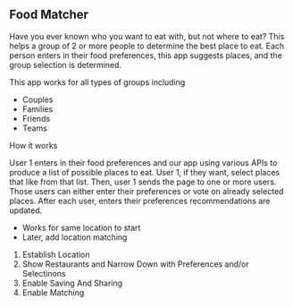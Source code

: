 ## Food Matcher

Have you ever known who you want to eat with, but not where to eat? This helps a group of 2 or more people to determine the best place to eat. Each person enters in their food preferences, this app suggests places, and the group selection is determined. 

This app works for all types of groups including 
* Couples
* Families 
* Friends 
* Teams 



How it works 

User 1 enters in their food preferences and our app using various APIs to produce a list of possible places to eat. User 1, if they want, select places that like from that list. Then, user 1 sends the page to one or more users. Those users can either enter their preferences or vote on already selected places. After each user, enters their preferences recommendations are updated. 

- Works for same location to start 
- Later, add location matching 


1) Establish Location 
2) Show Restaurants and Narrow Down with Preferences and/or Selectinons 
3) Enable Saving And Sharing 
4) Enable Matching  